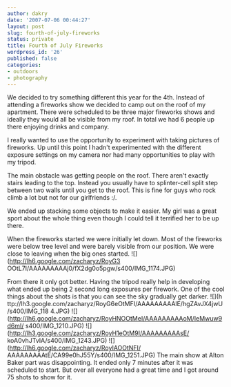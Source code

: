 ```yaml
---
author: dakry
date: '2007-07-06 00:44:27'
layout: post
slug: fourth-of-july-fireworks
status: private
title: Fourth of July Fireworks
wordpress_id: '26'
published: false
categories:
- outdoors
- photography
---
```


We decided to try something different this year for the 4th. Instead of
attending a fireworks show we decided to camp out on the roof of my apartment.
There were scheduled to be three major fireworks shows and ideally they would
all be visible from my roof. In total we had 6 people up there enjoying drinks
and company.

I really wanted to use the opportunity to experiment with taking pictures of
fireworks. Up until this point I hadn't experimented with the different
exposure settings on my camera nor had many opportunities to play with my
tripod.

The main obstacle was getting people on the roof. There aren't exactly stairs
leading to the top. Instead you usually have to splinter-cell split step
between two walls until you get to the roof. This is fine for guys who rock
climb a lot but not for our girlfriends :/.

We ended up stacking some objects to make it easier. My girl was a great sport
about the whole thing even though I could tell it terrified her to be up
there.

When the fireworks started we were initially let down. Most of the fireworks
were below tree level and were barely visible from our position. We were close
to leaving when the big ones started. ![](http://lh6.google.com/zacharyz/RoyG3
OOtL7I/AAAAAAAAAj0/fX2dg0o5pgw/s400/IMG_1174.JPG)

From there it only got better. Having the tripod really help in developing
what ended up being 2 second long exposures per firework. One of the cool
things about the shots is that you can see the sky gradually get darker. ![](h
ttp://lh3.google.com/zacharyz/RoyG6eOtMFI/AAAAAAAAAlE/hgZAvJX4jwU/s400/IMG_118
4.JPG) ![](http://lh6.google.com/zacharyz/RoyHNOOtMeI/AAAAAAAAAoM/IeMwuw9d6mI/
s400/IMG_1210.JPG) ![](http://lh3.google.com/zacharyz/RoyH1eOtM9I/AAAAAAAAAsE/
koA0vhJTvIA/s400/IMG_1243.JPG) ![](http://lh6.google.com/zacharyz/RoyIAOOtNFI/
AAAAAAAAAtE/CA99e0hJ55Y/s400/IMG_1251.JPG) The main show at Alton Baker part
was disappointing. It ended only 7 minutes after it was scheduled to start.
But over all everyone had a great time and I got around 75 shots to show for
it.

